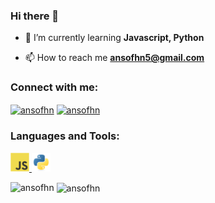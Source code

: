 ### Hi there 👋

- 🌱 I’m currently learning **Javascript, Python**

- 📫 How to reach me **ansofhn5@gmail.com**

<h3 align="left">Connect with me:</h3>
<p align="left">
<a href="https://linkedin.com/in/ansofhn" target="blank"><img align="center" src="https://raw.githubusercontent.com/rahuldkjain/github-profile-readme-generator/master/src/images/icons/Social/linked-in-alt.svg" alt="ansofhn" height="20" width="30" /></a>
<a href="https://instagram.com/ansofhn" target="blank"><img align="center" src="https://raw.githubusercontent.com/rahuldkjain/github-profile-readme-generator/master/src/images/icons/Social/instagram.svg" alt="ansofhn" height="20" width="30" /></a>
</p>

<h3 align="left">Languages and Tools:</h3>
<p align="left"> <a href="https://developer.mozilla.org/en-US/docs/Web/JavaScript" target="_blank" rel="noreferrer"> <img src="https://raw.githubusercontent.com/devicons/devicon/master/icons/javascript/javascript-original.svg" alt="javascript" width="30" height="30"/> </a> <a href="https://www.python.org" target="_blank" rel="noreferrer"> <img src="https://raw.githubusercontent.com/devicons/devicon/master/icons/python/python-original.svg" alt="python" width="30" height="30"/> </a> </p>

<p><img align="left" src="https://github-readme-stats.vercel.app/api/top-langs?username=ansofhn&show_icons=true&locale=en&layout=compact" alt="ansofhn" /></p>

<p>&nbsp;<img align="center" src="https://github-readme-stats.vercel.app/api?username=ansofhn&show_icons=true&locale=en" alt="ansofhn" /></p>
